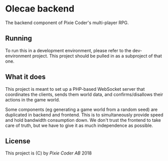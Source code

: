 # Olecae backend

The backend component of Pixie Coder's multi-player
RPG.

## Running

To run this in a development environment, please refer
to the dev-environment project. This project should be
pulled in as a subproject of that one.

## What it does

This project is meant to set up a PHP-based WebSocket
server that coordinates the clients, sends them world
data, and confirms/disallows their actions in the
game world.

Some components (eg generating a game world from
a random seed) are duplicated in backend and frontend.
This is to simultaneously provide speed and hold
bandwidth consumption down. We don't trust the 
frontend to take care of truth, but we have to give
it as much independence as possible.

## License

This project is (C) by *Pixie Coder AB* 2018
